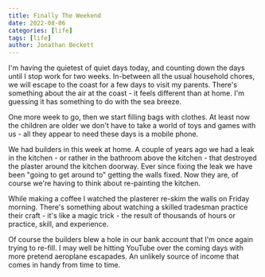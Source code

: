```yaml
---
title: Finally The Weekend
date: 2022-08-06
categories: [life]
tags: [life]
author: Jonathan Beckett
---
```


I'm having the quietest of quiet days today, and counting down the days until I stop work for two weeks. In-between all the usual household chores, we will escape to the coast for a few days to visit my parents. There's something about the air at the coast - it feels different than at home. I'm guessing it has something to do with the sea breeze.

One more week to go, then we start filling bags with clothes. At least now the children are older we don't have to take a world of toys and games with us - all they appear to need these days is a mobile phone.

We had builders in this week at home. A couple of years ago we had a leak in the kitchen - or rather in the bathroom above the kitchen - that destroyed the plaster around the kitchen doorway. Ever since fixing the leak we have been "going to get around to" getting the walls fixed. Now they are, of course we're having to think about re-painting the kitchen.

While making a coffee I watched the plasterer re-skim the walls on Friday morning. There's something about watching a skilled tradesman practice their craft - it's like a magic trick - the result of thousands of hours or practice, skill, and experience.

Of course the builders blew a hole in our bank account that I'm once again trying to re-fill. I may well be hitting YouTube over the coming days with more pretend aeroplane escapades. An unlikely source of income that comes in handy from time to time.